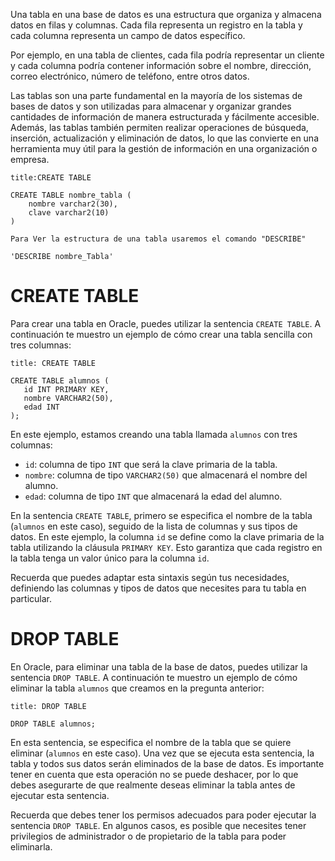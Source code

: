 Una tabla en una base de datos es una estructura que organiza y almacena datos en filas y columnas. Cada fila representa un registro en la tabla y cada columna representa un campo de datos específico.

Por ejemplo, en una tabla de clientes, cada fila podría representar un cliente y cada columna podría contener información sobre el nombre, dirección, correo electrónico, número de teléfono, entre otros datos.

Las tablas son una parte fundamental en la mayoría de los sistemas de bases de datos y son utilizadas para almacenar y organizar grandes cantidades de información de manera estructurada y fácilmente accesible. Además, las tablas también permiten realizar operaciones de búsqueda, inserción, actualización y eliminación de datos, lo que las convierte en una herramienta muy útil para la gestión de información en una organización o empresa.

```ad-example
title:CREATE TABLE
```
```
CREATE TABLE nombre_tabla (
	nombre varchar2(30),
	clave varchar2(10)
)
```

```ad-important
Para Ver la estructura de una tabla usaremos el comando "DESCRIBE"

'DESCRIBE nombre_Tabla'
```

# CREATE TABLE

Para crear una tabla en Oracle, puedes utilizar la sentencia `CREATE TABLE`. A continuación te muestro un ejemplo de cómo crear una tabla sencilla con tres columnas:

```ad-example
title: CREATE TABLE
```
```
CREATE TABLE alumnos (
   id INT PRIMARY KEY,
   nombre VARCHAR2(50),
   edad INT
);
```

En este ejemplo, estamos creando una tabla llamada `alumnos` con tres columnas:

-   `id`: columna de tipo `INT` que será la clave primaria de la tabla.
-   `nombre`: columna de tipo `VARCHAR2(50)` que almacenará el nombre del alumno.
-   `edad`: columna de tipo `INT` que almacenará la edad del alumno.

En la sentencia `CREATE TABLE`, primero se especifica el nombre de la tabla (`alumnos` en este caso), seguido de la lista de columnas y sus tipos de datos. En este ejemplo, la columna `id` se define como la clave primaria de la tabla utilizando la cláusula `PRIMARY KEY`. Esto garantiza que cada registro en la tabla tenga un valor único para la columna `id`.

Recuerda que puedes adaptar esta sintaxis según tus necesidades, definiendo las columnas y tipos de datos que necesites para tu tabla en particular.

# DROP TABLE

En Oracle, para eliminar una tabla de la base de datos, puedes utilizar la sentencia `DROP TABLE`. A continuación te muestro un ejemplo de cómo eliminar la tabla `alumnos` que creamos en la pregunta anterior:

```ad-example
title: DROP TABLE
```
```
DROP TABLE alumnos;
```

En esta sentencia, se especifica el nombre de la tabla que se quiere eliminar (`alumnos` en este caso). Una vez que se ejecuta esta sentencia, la tabla y todos sus datos serán eliminados de la base de datos. Es importante tener en cuenta que esta operación no se puede deshacer, por lo que debes asegurarte de que realmente deseas eliminar la tabla antes de ejecutar esta sentencia.

Recuerda que debes tener los permisos adecuados para poder ejecutar la sentencia `DROP TABLE`. En algunos casos, es posible que necesites tener privilegios de administrador o de propietario de la tabla para poder eliminarla.

